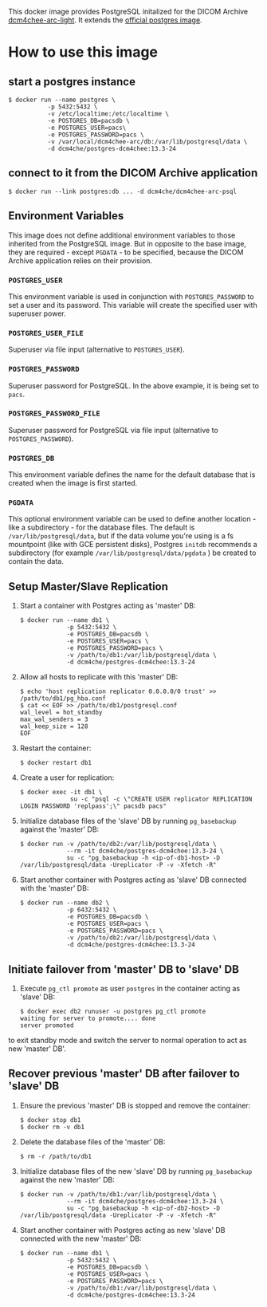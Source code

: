 This docker image provides PostgreSQL initalized for the DICOM Archive
[dcm4chee-arc-light](https://github.com/dcm4che/dcm4chee-arc-light/wiki).
It extends the [official postgres image](https://hub.docker.com/_/postgres/).

# How to use this image

## start a postgres instance

```
$ docker run --name postgres \
           -p 5432:5432 \
           -v /etc/localtime:/etc/localtime \
           -e POSTGRES_DB=pacsdb \
           -e POSTGRES_USER=pacs\
           -e POSTGRES_PASSWORD=pacs \
           -v /var/local/dcm4chee-arc/db:/var/lib/postgresql/data \
           -d dcm4che/postgres-dcm4chee:13.3-24
````

## connect to it from the DICOM Archive application

```
$ docker run --link postgres:db ... -d dcm4che/dcm4chee-arc-psql
```

## Environment Variables

This image does not define additional environment variables to those inherited from the PostgreSQL image. But in
opposite to the base image, they are required - except `PGDATA` - to be specified, because the DICOM Archive
application relies on their provision.

### `POSTGRES_USER`

This environment variable is used in conjunction with `POSTGRES_PASSWORD` to set a user and its password. This variable
will create the specified user with superuser power.

### `POSTGRES_USER_FILE`

Superuser via file input (alternative to `POSTGRES_USER`). 

### `POSTGRES_PASSWORD`

Superuser password for PostgreSQL. In the above example, it is being set to `pacs`.

### `POSTGRES_PASSWORD_FILE`

Superuser password for PostgreSQL via file input (alternative to `POSTGRES_PASSWORD`). 

### `POSTGRES_DB`

This environment variable defines the name for the default database that is created when the image is first started.

### `PGDATA`

This optional environment variable can be used to define another location - like a subdirectory - for the database files.
The default is `/var/lib/postgresql/data`, but if the data volume you're using is a fs mountpoint (like with GCE
persistent disks), Postgres `initdb` recommends a subdirectory (for example `/var/lib/postgresql/data/pgdata` ) be
created to contain the data.

## Setup Master/Slave Replication

1. Start a container with Postgres acting as 'master' DB:

    ```
    $ docker run --name db1 \
                 -p 5432:5432 \
                 -e POSTGRES_DB=pacsdb \
                 -e POSTGRES_USER=pacs \
                 -e POSTGRES_PASSWORD=pacs \
                 -v /path/to/db1:/var/lib/postgresql/data \
                 -d dcm4che/postgres-dcm4chee:13.3-24
    ```
2. Allow all hosts to replicate with this 'master' DB:

    ```
    $ echo 'host replication replicator 0.0.0.0/0 trust' >> /path/to/db1/pg_hba.conf
    $ cat << EOF >> /path/to/db1/postgresql.conf
    wal_level = hot_standby
    max_wal_senders = 3
    wal_keep_size = 128
    EOF
    ```
3. Restart the container:

    ```
    $ docker restart db1
    ```
4. Create a user for replication:

    ```
    $ docker exec -it db1 \
                  su -c "psql -c \"CREATE USER replicator REPLICATION LOGIN PASSWORD 'replpass';\" pacsdb pacs"
    ```
5. Initialize database files of the 'slave' DB by running `pg_basebackup` against the 'master' DB:

    ```
    $ docker run -v /path/to/db2:/var/lib/postgresql/data \
                 --rm -it dcm4che/postgres-dcm4chee:13.3-24 \
                 su -c "pg_basebackup -h <ip-of-db1-host> -D /var/lib/postgresql/data -Ureplicator -P -v -Xfetch -R"
    ```
6. Start another container with Postgres acting as 'slave' DB connected with the 'master' DB:

    ```
    $ docker run --name db2 \
                 -p 6432:5432 \
                 -e POSTGRES_DB=pacsdb \
                 -e POSTGRES_USER=pacs \
                 -e POSTGRES_PASSWORD=pacs \
                 -v /path/to/db2:/var/lib/postgresql/data \
                 -d dcm4che/postgres-dcm4chee:13.3-24
    ```

## Initiate failover from 'master' DB to 'slave' DB

1. Execute `pg_ctl promote` as user `postgres` in the container acting as 'slave' DB:

    ```console
    $ docker exec db2 runuser -u postgres pg_ctl promote
    waiting for server to promote.... done
    server promoted
    ```

  to exit standby mode and switch the server to normal operation to act as new 'master' DB'.
  
## Recover previous 'master' DB after failover to 'slave' DB

1. Ensure the previous 'master' DB is stopped and remove the container:

    ```
    $ docker stop db1
    $ docker rm -v db1
    ```
2. Delete the database files of the  'master' DB:

    ```
    $ rm -r /path/to/db1
    ```
3. Initialize database files of the new 'slave' DB by running `pg_basebackup` against the new 'master' DB:

    ```
    $ docker run -v /path/to/db1:/var/lib/postgresql/data \
                 --rm -it dcm4che/postgres-dcm4chee:13.3-24 \
                 su -c "pg_basebackup -h <ip-of-db2-host> -D /var/lib/postgresql/data -Ureplicator -P -v -Xfetch -R"
    ```
4. Start another container with Postgres acting as new 'slave' DB connected with the new 'master' DB:

    ```
    $ docker run --name db1 \
                 -p 5432:5432 \
                 -e POSTGRES_DB=pacsdb \
                 -e POSTGRES_USER=pacs \
                 -e POSTGRES_PASSWORD=pacs \
                 -v /path/to/db1:/var/lib/postgresql/data \
                 -d dcm4che/postgres-dcm4chee:13.3-24
   ```
